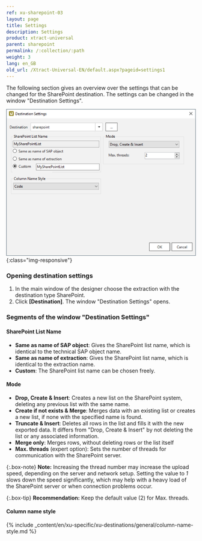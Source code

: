 ```yaml
---
ref: xu-sharepoint-03
layout: page
title: Settings
description: Settings
product: xtract-universal
parent: sharepoint
permalink: /:collection/:path
weight: 3
lang: en_GB
old_url: /Xtract-Universal-EN/default.aspx?pageid=settings1
---
```

The following section gives an overview over the settings that can be changed for the SharePoint destination.
The settings can be changed in the window "Destination Settings". 

![SharePointExtractionSpecificSettings](/img/content/xu/SP_destination_settings.png){:class="img-responsive"}

### Opening destination settings
1. In the main window of the designer choose the extraction with the destination type SharePoint.
2. Click **[Destination]**. The window "Destination Settings" opens.

### Segments of the window "Destination Settings"

#### SharePoint List Name

- **Same as name of SAP object**: Gives the SharePoint list name, which is identical to the technical SAP object name.
- **Same as name of extraction**: Gives the SharePoint list name, which is identical to the extraction name.
- **Custom**: The SharePoint list name can be chosen freely.  

#### Mode

- **Drop, Create & Insert**: Creates a new list on the SharePoint system, deleting any previous list with the same name.
- **Create if not exists & Merge**: Merges data with an existing list or creates a new list, if none with the specified name is found.
- **Truncate & Insert**: Deletes all rows in the list and fills it with the new exported data. It differs from "Drop, Create & Insert" by not deleting the list or any associated information.
 - **Merge only**: Merges rows, without deleting rows or the list itself
 - **Max. threads** (expert option): Sets the number of threads for communication with the SharePoint server. 

{:.box-note}
**Note:** Increasing the thread number may increase the upload speed, depending on the server and network setup. Setting the value to *1* slows down the speed significantly, which may help with a heavy load of the SharePoint server or when connection problems occur.

{:.box-tip}
**Recommendation:** Keep the default value (2) for Max. threads.

#### Column name style
{% include _content/en/xu-specific/xu-destinations/general/column-name-style.md %}
